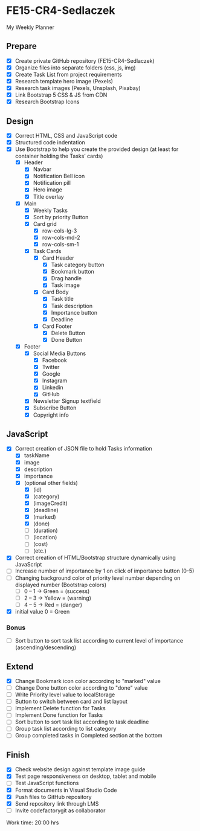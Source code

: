 # FE15-CR4-Sedlaczek
My Weekly Planner

## Prepare
- [x] Create private GitHub repository (FE15-CR4-Sedlaczek)
- [x] Organize files into separate folders (css, js, img)
- [x] Create Task List from project requirements
- [x] Research template hero image (Pexels)
- [x] Research task images (Pexels, Unsplash, Pixabay)
- [x] Link Bootstrap 5 CSS & JS from CDN
- [x] Research Bootstrap Icons

## Design
- [x] Correct HTML, CSS and JavaScript code
- [x] Structured code indentation
- [x] Use Bootstrap to help you create the provided design (at least for container holding the Tasks’ cards)
  - [x] Header
    - [x] Navbar
    - [x] Notification Bell icon
    - [x] Notification pill
    - [x] Hero image
    - [x] Title overlay
  - [x] Main
    - [x] Weekly Tasks
    - [x] Sort by priority Button
    - [x] Card grid
      - [x] row-cols-lg-3
      - [x] row-cols-md-2
      - [x] row-cols-sm-1
    - [x] Task Cards
      - [x] Card Header
        - [x] Task category button
        - [x] Bookmark button
        - [x] Drag handle
        - [x] Task image
      - [x] Card Body
        - [x] Task title
        - [x] Task description
        - [x] Importance button
        - [x] Deadline
      - [x] Card Footer
        - [x] Delete Button
        - [x] Done Button
  - [x] Footer
    - [x] Social Media Buttons
      - [x] Facebook
      - [x] Twitter
      - [x] Google
      - [x] Instagram
      - [x] Linkedin
      - [x] GitHub
    - [x] Newsletter Signup textfield
    - [x] Subscribe Button
    - [x] Copyright info

## JavaScript
- [x] Correct creation of JSON file to hold Tasks information
  - [x] taskName
  - [x] image
  - [x] description
  - [x] importance
  - [x] (optional other fields)
    - [x] (id)
    - [x] (category)
    - [x] (imageCredit)
    - [x] (deadline)
    - [x] (marked)
    - [x] (done)
    - [ ] (duration)
    - [ ] (location)
    - [ ] (cost)
    - [ ] (etc.)
- [x] Correct creation of HTML/Bootstrap structure dynamically using JavaScript
- [ ] Increase number of importance by 1 on click of importance button (0-5)
- [ ] Changing background color of priority level number depending on displayed number (Bootstrap colors)
  - [ ] 0 – 1 -> Green = (success) 
  - [ ] 2 – 3 -> Yellow = (warning) 
  - [ ] 4 – 5 -> Red = (danger) 
- [x] initial value 0 = Green

### Bonus
- [ ] Sort button to sort task list according to current level of importance (ascending/descending)

## Extend
- [x] Change Bookmark icon color according to "marked" value
- [ ] Change Done button color according to "done" value
- [ ] Write Priority level value to localStorage
- [ ] Button to switch between card and list layout
- [ ] Implement Delete function for Tasks
- [ ] Implement Done function for Tasks
- [ ] Sort button to sort task list according to task deadline
- [ ] Group task list according to list category
- [ ] Group completed tasks in Completed section at the bottom

## Finish
- [x] Check website design against template image guide
- [x] Test page responsiveness on desktop, tablet and mobile
- [ ] Test JavaScript functions
- [x] Format documents in Visual Studio Code
- [x] Push files to GitHub repository
- [x] Send repository link through LMS
- [ ] Invite codefactorygit as collaborator

Work time: 20:00 hrs